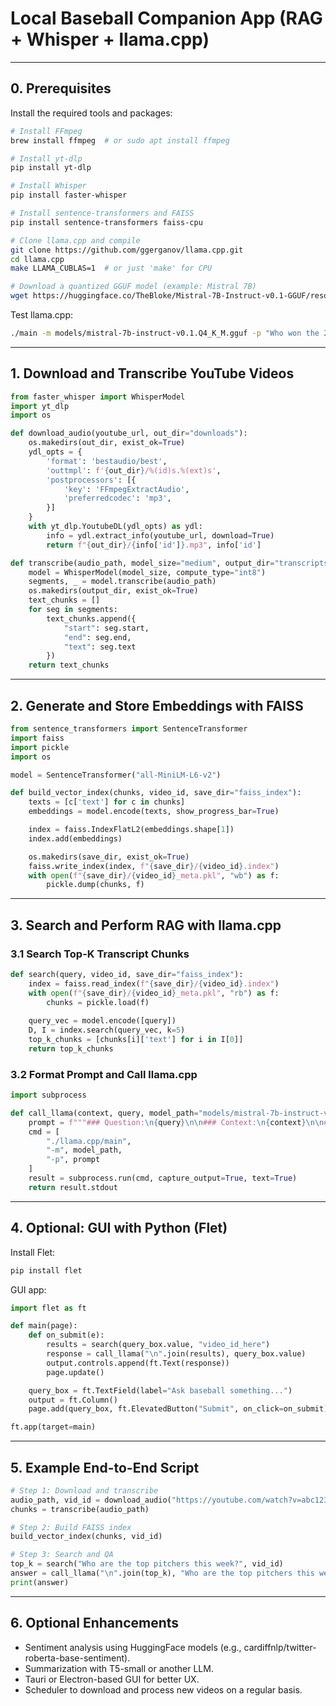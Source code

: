 # Local Baseball Companion App (RAG + Whisper + llama.cpp)




---

## 0. Prerequisites

Install the required tools and packages:

```bash
# Install FFmpeg
brew install ffmpeg  # or sudo apt install ffmpeg

# Install yt-dlp
pip install yt-dlp

# Install Whisper
pip install faster-whisper

# Install sentence-transformers and FAISS
pip install sentence-transformers faiss-cpu

# Clone llama.cpp and compile
git clone https://github.com/ggerganov/llama.cpp.git
cd llama.cpp
make LLAMA_CUBLAS=1  # or just 'make' for CPU

# Download a quantized GGUF model (example: Mistral 7B)
wget https://huggingface.co/TheBloke/Mistral-7B-Instruct-v0.1-GGUF/resolve/main/mistral-7b-instruct-v0.1.Q4_K_M.gguf -P models/
```

Test llama.cpp:

```bash
./main -m models/mistral-7b-instruct-v0.1.Q4_K_M.gguf -p "Who won the 2023 World Series?"
```

---

## 1. Download and Transcribe YouTube Videos

```python
from faster_whisper import WhisperModel
import yt_dlp
import os

def download_audio(youtube_url, out_dir="downloads"):
    os.makedirs(out_dir, exist_ok=True)
    ydl_opts = {
        'format': 'bestaudio/best',
        'outtmpl': f'{out_dir}/%(id)s.%(ext)s',
        'postprocessors': [{
            'key': 'FFmpegExtractAudio',
            'preferredcodec': 'mp3',
        }]
    }
    with yt_dlp.YoutubeDL(ydl_opts) as ydl:
        info = ydl.extract_info(youtube_url, download=True)
        return f"{out_dir}/{info['id']}.mp3", info['id']

def transcribe(audio_path, model_size="medium", output_dir="transcripts"):
    model = WhisperModel(model_size, compute_type="int8")
    segments, _ = model.transcribe(audio_path)
    os.makedirs(output_dir, exist_ok=True)
    text_chunks = []
    for seg in segments:
        text_chunks.append({
            "start": seg.start,
            "end": seg.end,
            "text": seg.text
        })
    return text_chunks
```

---

## 2. Generate and Store Embeddings with FAISS

```python
from sentence_transformers import SentenceTransformer
import faiss
import pickle
import os

model = SentenceTransformer("all-MiniLM-L6-v2")

def build_vector_index(chunks, video_id, save_dir="faiss_index"):
    texts = [c['text'] for c in chunks]
    embeddings = model.encode(texts, show_progress_bar=True)

    index = faiss.IndexFlatL2(embeddings.shape[1])
    index.add(embeddings)

    os.makedirs(save_dir, exist_ok=True)
    faiss.write_index(index, f"{save_dir}/{video_id}.index")
    with open(f"{save_dir}/{video_id}_meta.pkl", "wb") as f:
        pickle.dump(chunks, f)
```

---

## 3. Search and Perform RAG with llama.cpp

### 3.1 Search Top-K Transcript Chunks

```python
def search(query, video_id, save_dir="faiss_index"):
    index = faiss.read_index(f"{save_dir}/{video_id}.index")
    with open(f"{save_dir}/{video_id}_meta.pkl", "rb") as f:
        chunks = pickle.load(f)
    
    query_vec = model.encode([query])
    D, I = index.search(query_vec, k=5)
    top_k_chunks = [chunks[i]['text'] for i in I[0]]
    return top_k_chunks
```

### 3.2 Format Prompt and Call llama.cpp

```python
import subprocess

def call_llama(context, query, model_path="models/mistral-7b-instruct-v0.1.Q4_K_M.gguf"):
    prompt = f"""### Question:\n{query}\n\n### Context:\n{context}\n\n### Answer:\n"""
    cmd = [
        "./llama.cpp/main",
        "-m", model_path,
        "-p", prompt
    ]
    result = subprocess.run(cmd, capture_output=True, text=True)
    return result.stdout
```

---

## 4. Optional: GUI with Python (Flet)

Install Flet:

```bash
pip install flet
```

GUI app:

```python
import flet as ft

def main(page):
    def on_submit(e):
        results = search(query_box.value, "video_id_here")
        response = call_llama("\n".join(results), query_box.value)
        output.controls.append(ft.Text(response))
        page.update()

    query_box = ft.TextField(label="Ask baseball something...")
    output = ft.Column()
    page.add(query_box, ft.ElevatedButton("Submit", on_click=on_submit), output)

ft.app(target=main)
```

---

## 5. Example End-to-End Script

```python
# Step 1: Download and transcribe
audio_path, vid_id = download_audio("https://youtube.com/watch?v=abc123")
chunks = transcribe(audio_path)

# Step 2: Build FAISS index
build_vector_index(chunks, vid_id)

# Step 3: Search and QA
top_k = search("Who are the top pitchers this week?", vid_id)
answer = call_llama("\n".join(top_k), "Who are the top pitchers this week?")
print(answer)
```

---

## 6. Optional Enhancements

- Sentiment analysis using HuggingFace models (e.g., cardiffnlp/twitter-roberta-base-sentiment).
- Summarization with T5-small or another LLM.
- Tauri or Electron-based GUI for better UX.
- Scheduler to download and process new videos on a regular basis.